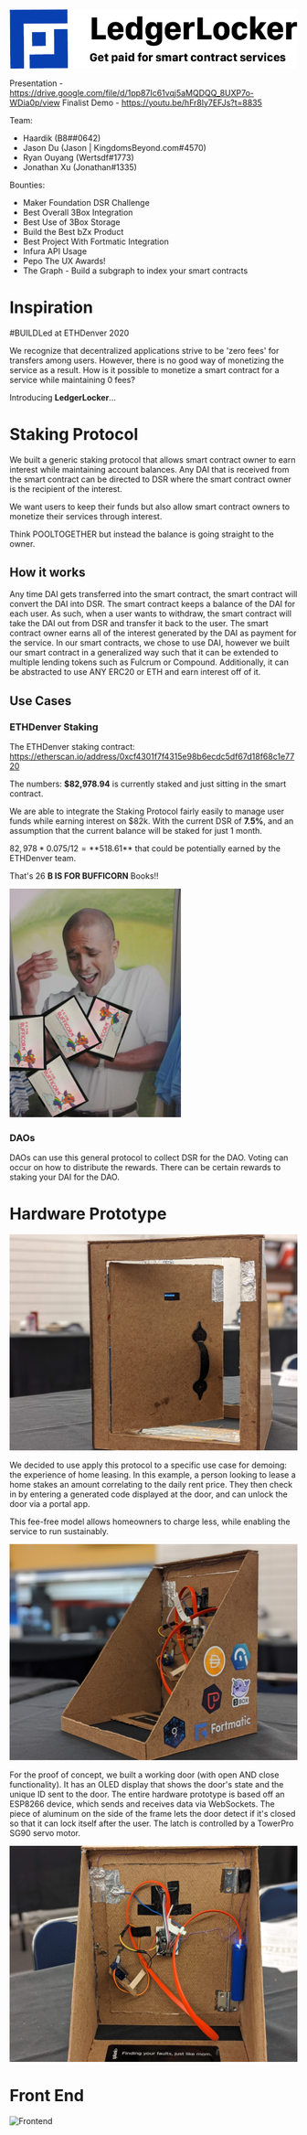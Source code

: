 ![Header](readme/Header.png)

Presentation - https://drive.google.com/file/d/1pp87Ic61vqj5aMQDQQ_8UXP7o-WDia0p/view
Finalist Demo - https://youtu.be/hFr8ly7EFJs?t=8835

Team:
- Haardik (B8##0642)
- Jason Du (Jason | KingdomsBeyond.com#4570)
- Ryan Ouyang (Wertsdf#1773)
- Jonathan Xu (Jonathan#1335)

Bounties:
- Maker Foundation DSR Challenge
- Best Overall 3Box Integration
- Best Use of 3Box Storage
- Build the Best bZx Product
- Best Project With Fortmatic Integration
- Infura API Usage
- Pepo The UX Awards!
- The Graph - Build a subgraph to index your smart contracts
# Inspiration
#BUILDLed at ETHDenver 2020

We recognize that decentralized applications strive to be 'zero fees' for transfers among users.
However, there is no good way of monetizing the service as a result. 
How is it possible to monetize a smart contract for a service while maintaining 0 fees? 

Introducing **LedgerLocker**...

# Staking Protocol
We built a generic staking protocol that allows smart contract owner to earn interest while maintaining account balances.
Any DAI that is received from the smart contract can be directed to DSR where the smart contract owner is the recipient of the interest. 

We want users to keep their funds but also allow smart contract owners to monetize their services through interest.

Think POOLTOGETHER but instead the balance is going straight to the owner. 


## How it works

Any time DAI gets transferred into the smart contract, the smart contract will convert the DAI into DSR.
The smart contract keeps a balance of the DAI for each user. As such, when a user wants to withdraw,
the smart contract will take the DAI out from DSR and transfer it back to the user.
The smart contract owner earns all of the interest generated by the DAI as payment for the service.
In our smart contracts, we chose to use DAI, however we built our smart contract in a generalized way 
such that it can be extended to multiple lending tokens such as Fulcrum or Compound. Additionally, it can
be abstracted to use ANY ERC20 or ETH and earn interest off of it.

## Use Cases

### ETHDenver Staking
The ETHDenver staking contract: https://etherscan.io/address/0xcf4301f7f4315e98b6ecdc5df67d18f68c1e7720

The numbers: **$82,978.94** is currently staked and just sitting in the smart contract.

We are able to integrate the Staking Protocol fairly easily to manage user funds while earning interest on $82k.
With the current DSR of **7.5%**, and an assumption that the current balance will be staked for just 1 month.

$82,978 * 0.075 / 12 = **$518.61** that could be potentially earned by the ETHDenver team.

That's 26 **B IS FOR BUFFICORN** Books!!

<img src="readme/Why-Cant-I-Hold-All-These-Limes.jpg" width="300">

### DAOs

DAOs can use this general protocol to collect DSR for the DAO. Voting can occur on how to distribute the rewards.
There can be certain rewards to staking your DAI for the DAO. 

# Hardware Prototype

![Front picture](readme/front.jpg)

We decided to use apply this protocol to a specific use case for demoing: the experience of home leasing. In this example, a person looking to lease a home stakes an amount correlating to the daily rent price. They then check in by entering a generated code displayed at the door, and can unlock the door via a portal app.

This fee-free model allows homeowners to charge less, while enabling the service to run sustainably.

![Front picture](readme/side.jpg)

For the proof of concept, we built a working door (with open AND close functionality). It has an OLED display that shows the door's state and the unique ID sent to the door. The entire hardware prototype is based off an ESP8266 device, which sends and receives data via WebSockets. The piece of aluminum on the side of the frame lets the door detect if it's closed so that it can lock itself after the user. The latch is controlled by a TowerPro SG90 servo motor.

![Front picture](readme/back.jpg)

# Front End

![Frontend](readme/Frontend.png)
